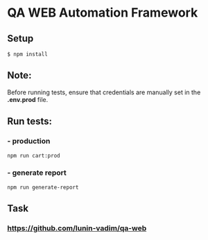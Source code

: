 # QA WEB Automation Framework

## Setup

```
$ npm install
```

## Note:

Before running tests, ensure that credentials are manually set in the **.env.prod** file.

## Run tests:

### - production

```
npm run cart:prod
```

### - generate report

```
npm run generate-report
```

## Task

### https://github.com/lunin-vadim/qa-web
